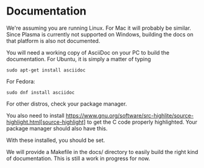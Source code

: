 Documentation
=============

We're assuming you are running Linux. For Mac it will probably be similar. Since Plasma is currently not supported on Windows, building the docs on that platform is also not documented.

You will need a working copy of AsciiDoc on your PC to build the documentation.
For Ubuntu, it is simply a matter of typing

```shell
sudo apt-get install asciidoc
```

For Fedora: 

```shell
sudo dnf install asciidoc
```

For other distros, check your package manager.

You also need to install https://www.gnu.org/software/src-highlite/source-highlight.html[source-highlight] to get the C code properly highlighted. Your package manager should also have this.

With these installed, you should be set.

We will provide a Makefile in the docs/ directory to easily build the right kind of documentation. This is still a work in progress for now.